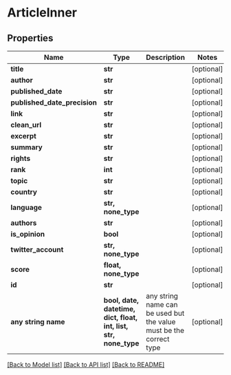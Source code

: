 # ArticleInner


## Properties
Name | Type | Description | Notes
------------ | ------------- | ------------- | -------------
**title** | **str** |  | [optional] 
**author** | **str** |  | [optional] 
**published_date** | **str** |  | [optional] 
**published_date_precision** | **str** |  | [optional] 
**link** | **str** |  | [optional] 
**clean_url** | **str** |  | [optional] 
**excerpt** | **str** |  | [optional] 
**summary** | **str** |  | [optional] 
**rights** | **str** |  | [optional] 
**rank** | **int** |  | [optional] 
**topic** | **str** |  | [optional] 
**country** | **str** |  | [optional] 
**language** | **str, none_type** |  | [optional] 
**authors** | **str** |  | [optional] 
**is_opinion** | **bool** |  | [optional] 
**twitter_account** | **str, none_type** |  | [optional] 
**score** | **float, none_type** |  | [optional] 
**id** | **str** |  | [optional] 
**any string name** | **bool, date, datetime, dict, float, int, list, str, none_type** | any string name can be used but the value must be the correct type | [optional]

[[Back to Model list]](../README.md#documentation-for-models) [[Back to API list]](../README.md#documentation-for-api-endpoints) [[Back to README]](../README.md)


